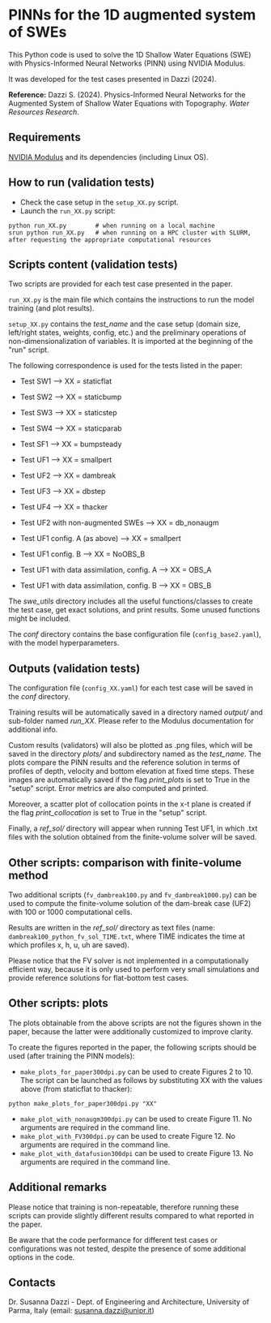 # PINNs for the 1D augmented system of SWEs

This Python code is used to solve the 1D Shallow Water Equations (SWE) with Physics-Informed Neural Networks (PINN) using NVIDIA Modulus.

It was developed for the test cases presented in Dazzi (2024).

**Reference:** Dazzi S. (2024). Physics-Informed Neural Networks for the Augmented System of Shallow Water Equations with Topography. *Water Resources Research*.

## Requirements

[NVIDIA Modulus](https://docs.nvidia.com/deeplearning/modulus/user_guide/getting_started/installation.html) and its dependencies (including Linux OS).

## How to run (validation tests)

- Check the case setup in the `setup_XX.py` script.
- Launch the `run_XX.py` script:
``` 
python run_XX.py  		# when running on a local machine 
srun python run_XX.py  	# when running on a HPC cluster with SLURM, after requesting the appropriate computational resources
```

## Scripts content (validation tests)

Two scripts are provided for each test case presented in the paper.

`run_XX.py` is the main file which contains the instructions to run the model training (and plot results).

`setup_XX.py` contains the *test_name* and the case setup (domain size, left/right states, weights, config, etc.) and the preliminary operations of non-dimensionalization of variables. It is imported at the beginning of the "run" script.

The following correspondence is used for the tests listed in the paper:

- Test SW1 --> XX = staticflat
- Test SW2 --> XX = staticbump
- Test SW3 --> XX = staticstep
- Test SW4 --> XX = staticparab
- Test SF1 --> XX = bumpsteady
- Test UF1 --> XX = smallpert
- Test UF2 --> XX = dambreak
- Test UF3 --> XX = dbstep
- Test UF4 --> XX = thacker

- Test UF2 with non-augmented SWEs --> XX = db_nonaugm
- Test UF1 config. A (as above) --> XX = smallpert
- Test UF1 config. B --> XX = NoOBS_B
- Test UF1 with data assimilation, config. A --> XX = OBS_A
- Test UF1 with data assimilation, config. B --> XX = OBS_B

The *swe_utils* directory includes all the useful functions/classes to create the test case, get exact solutions, and print results. Some unused functions might be included.

The *conf* directory contains the base configuration file (`config_base2.yaml`), with the model hyperparameters.

## Outputs (validation tests)

The configuration file (`config_XX.yaml`) for each test case will be saved in the *conf* directory.

Training results will be automatically saved in a directory named *output/* and sub-folder named *run_XX*. Please refer to the Modulus documentation for additional info.

Custom results (validators) will also be plotted as .png files, which will be saved in the directory *plots/* and subdirectory named as the *test_name*. The plots compare the PINN results and the reference solution in terms of profiles of depth, velocity and bottom elevation at fixed time steps. These images are automatically saved if the flag *print_plots* is set to True in the "setup" script. Error metrics are also computed and printed.

Moreover, a scatter plot of collocation points in the x-t plane is created if the flag *print_collocation* is set to True in the "setup" script.

Finally, a *ref_sol/* directory will appear when running Test UF1, in which .txt files with the solution obtained from the finite-volume solver will be saved.

## Other scripts: comparison with finite-volume method

Two additional scripts (`fv_dambreak100.py` and `fv_dambreak1000.py`) can be used to compute the finite-volume solution of the dam-break case (UF2) with 100 or 1000 computational cells.

Results are written in the *ref_sol/* directory as text files (name: `dambreak100_python_fv_sol_TIME.txt`, where TIME indicates the time at which profiles x, h, u, uh are saved). 

Please notice that the FV solver is not implemented in a computationally efficient way, because it is only used to perform very small simulations and provide reference solutions for flat-bottom test cases. 

## Other scripts: plots

The plots obtainable from the above scripts are not the figures shown in the paper, because the latter were additionally customized to improve clarity.

To create the figures reported in the paper, the following scripts should be used (after training the PINN models):

- `make_plots_for_paper300dpi.py` can be used to create Figures 2 to 10. The script can be launched as follows by substituting XX with the values above (from staticflat to thacker):
``` 
python make_plots_for_paper300dpi.py "XX"
```
- `make_plot_with_nonaugm300dpi.py` can be used to create Figure 11. No arguments are required in the command line.
- `make_plot_with_FV300dpi.py` can be used to create Figure 12. No arguments are required in the command line.
- `make_plot_with_datafusion300dpi` can be used to create Figure 13. No arguments are required in the command line.

## Additional remarks

Please notice that training is non-repeatable, therefore running these scripts can provide slightly different results compared to what reported in the paper.

Be aware that the code performance for different test cases or configurations was not tested, despite the presence of some additional options in the code.

## Contacts

Dr. Susanna Dazzi - Dept. of Engineering and Architecture, University of Parma, Italy (email: susanna.dazzi@unipr.it)
